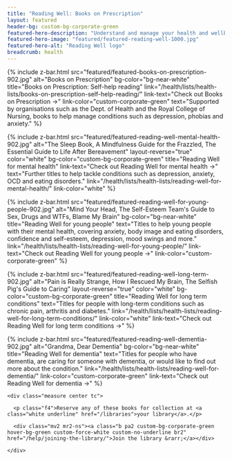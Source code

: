 ```yaml
---
title: "Reading Well: Books on Prescription"
layout: featured
header-bg: custom-bg-corporate-green
featured-hero-description: "Understand and manage your health and wellbeing with books chosen by health experts and people with a wide range of conditions."
featured-hero-image: "featured/featured-reading-well-1000.jpg"
featured-hero-alt: "Reading Well logo"
breadcrumb: health
---
```


{%
  include z-bar.html
  src="featured/featured-books-on-prescription-902.jpg"
  alt="Books on Prescription"
  bg-color="bg-near-white"
  title="Books on Prescription: Self-help reading"
  link="/health/lists/health-lists/books-on-prescription-self-help-reading/"
  link-text="Check out Books on Prescription &rarr;"
  link-color="custom-corporate-green"
  text="Supported by organisations such as the Dept. of Health and the Royal College of Nursing, books to help manage conditions such as depression, phobias and anxiety."
%}

{%
  include z-bar.html
  src="featured/featured-reading-well-mental-health-902.jpg"
  alt="The Sleep Book, A Mindfulness Guide for the Frazzled, The Essential Guide to Life After Bereavement"
  layout-reverse="true"
  color="white"
  bg-color="custom-bg-corporate-green"
  title="Reading Well for mental health"
  link-text="Check out Reading Well for mental health &rarr;"
  text="Further titles to help tackle conditions such as depression, anxiety, OCD and eating disorders."
  link="/health/lists/health-lists/reading-well-for-mental-health/"
  link-color="white"
%}

{%
  include z-bar.html
  src="featured/featured-reading-well-for-young-people-902.jpg"
  alt="Mind Your Head, The Self-Esteem Team's Guide to Sex, Drugs and WTFs, Blame My Brain"
  bg-color="bg-near-white"
  title="Reading Well for young people"
  text="Titles to help young people with their mental health, covering anxiety, body image and eating disorders, confidence and self-esteem, depression, mood swings and more."
  link="/health/lists/health-lists/reading-well-for-young-people/"
  link-text="Check out Reading Well for young people &rarr;"
  link-color="custom-corporate-green"
%}

{%
  include z-bar.html
  src="featured/featured-reading-well-long-term-902.jpg"
  alt="Pain is Really Strange, How I Rescued My Brain, The Selfish Pig's Guide to Caring"
  layout-reverse="true"
  color="white"
  bg-color="custom-bg-corporate-green"
  title="Reading Well for long term conditions"
  text="Titles for people with long-term conditions such as chronic pain, arthritis and diabetes."
  link="/health/lists/health-lists/reading-well-for-long-term-conditions/"
  link-color="white"
  link-text="Check out Reading Well for long term conditions &rarr;"
%}

{%
  include z-bar.html
  src="featured/featured-reading-well-dementia-902.jpg"
  alt="Grandma, Dear Dementia"
  bg-color="bg-near-white"
  title="Reading Well for dementia"
  text="Titles for people who have dementia, are caring for someone with dementia, or would like to find out more about the condition."
  link="/health/lists/health-lists/reading-well-for-dementia/"
  link-color="custom-corporate-green"
  link-text="Check out Reading Well for dementia &rarr;"
%}

<section class="ph2 ph3-ns pv3 bg-dark-gray white">

    <div class="measure center tc">

      <p class="f4">Reserve any of these books for collection at <a class="white underline" href="/libraries">your library</a>.</p>

      <div class="mv2 mr2-ns"><a class="b pa2 custom-bg-corporate-green hover-bg-green custom-force-white custom-no-underline br2" href="/help/joining-the-library/">Join the library &rarr;</a></div>

    </div>

</section>
